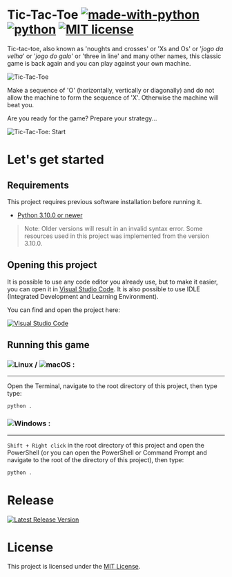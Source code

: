 # Tic-Tac-Toe [![made-with-python](https://img.shields.io/badge/Made%20with-Python-2b5b84.svg "Made with Python")](https://www.python.org/) [![python](https://img.shields.io/badge/Python-3.10%20+-2b5b84.svg?logo=python&logoColor=ffd343 "Python version 3.10 +")](https://www.python.org/downloads/) [![MIT license](https://img.shields.io/badge/License-MIT-2b5b84.svg "License MIT")](https://github.com/ctkano/TicTacToe/blob/5c7485376491336f0e405439f8b0e5b33445c67f/LICENSE)

Tic-tac-toe, also known as 'noughts and crosses' or 'Xs and Os' or '*jogo da velha*' or '*jogo do galo*' or 'three in line' and many other names, this classic game is back again and you can play against your own machine.

![Tic-Tac-Toe](https://user-images.githubusercontent.com/47825598/137361729-ec1c5576-7719-43bd-adf6-51a6df95d03b.png "Tic-Tac-Toe")

Make a sequence of 'O' (horizontally, vertically or diagonally) and do not allow the machine to form the sequence of 'X'. Otherwise the machine will beat you.

Are you ready for the game? Prepare your strategy...

![Tic-Tac-Toe: Start](https://user-images.githubusercontent.com/47825598/137362254-9c0310e4-8d1c-4d13-bf4f-67a030e46b45.png "Tic-Tac-Toe: Start")

# Let's get started

## Requirements

This project requires previous software installation before running it.

* [Python 3.10.0 or newer](https://www.python.org/downloads/)

> Note: Older versions will result in an invalid syntax error. Some resources used in this project was implemented from the version 3.10.0.

## Opening this project

It is possible to use any code editor you already use, but to make it easier, you can open it in [Visual Studio Code](https://code.visualstudio.com/). It is also possible to use IDLE (Integrated Development and Learning Environment).

You can find and open the project here: 

[![Visual Studio Code](https://open.vscode.dev/badges/open-in-vscode.svg)](https://open.vscode.dev/ctkano/TicTacToe)

## Running this game

### ![Linux](https://img.shields.io/badge/OS-Linux-2b5b84.svg?logo=linux&logoColor=white "Linux") / ![macOS](https://img.shields.io/badge/OS-macOS-2b5b84.svg?logo=apple "macOS") :
---
Open the Terminal, navigate to the root directory of this project, then type type: 
```terminal
python .
```

### ![Windows](https://img.shields.io/badge/OS-Windows-2b5b84.svg?logo=windows "Windows") :
---
`Shift + Right click` in the root directory of this project and open the PowerShell (or you can open the PowerShell or Command Prompt and navigate to the root of the directory of this project), then type:

```powershell
python .
```

# Release

[![Latest Release Version](https://img.shields.io/github/v/release/ctkano/TicTacToe?color=2b5b84 "Latest Release Version")](https://github.com/ctkano/TicTacToe/releases)

# License 

This project is licensed under the [MIT License](https://github.com/ctkano/TicTacToe/blob/5c7485376491336f0e405439f8b0e5b33445c67f/LICENSE).

